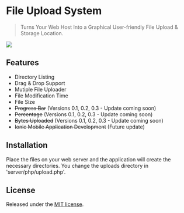 # File Upload System
> Turns Your Web Host Into a Graphical User-friendly File Upload & Storage Location.

![](https://cloud.githubusercontent.com/assets/24397291/21464330/dda553f6-c971-11e6-86d9-4c5a0cf29f4f.png)


## Features
- Directory Listing
- Drag & Drop Support
- Mutiple File Uploader
- File Modification Time
- File Size
- ~~Progress Bar~~ (Versions 0.1, 0.2, 0.3 - Update coming soon) 
- ~~Percentage~~ (Versions 0.1, 0.2, 0.3 - Update coming soon) 
- ~~Bytes Uploaded~~ (Versions 0.1, 0.2, 0.3 - Update coming soon) 
- ~~Ionic Mobile Application Development~~ (Future update) 


## Installation 
Place the files on your web server and the application will create the necessary directories. You change the uploads directory in 'server/php/upload.php'.


## License 

Released under the [MIT license](https://opensource.org/licenses/MIT).
